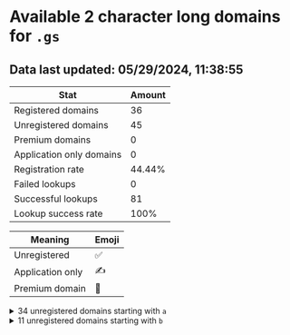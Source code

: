 # Available 2 character long domains for `.gs`

## Data last updated: 05/29/2024, 11:38:55

|Stat|Amount|
|--|--|
|Registered domains|36|
|Unregistered domains|45|
|Premium domains|0|
|Application only domains|0|
|Registration rate|44.44%|
|Failed lookups|0|
|Successful lookups|81|
|Lookup success rate|100%|


|Meaning|Emoji|
|--|--|
|Unregistered|:white_check_mark:|
|Application only|:writing_hand:|
|Premium domain|:gem:|

<details>
<summary>34 unregistered domains starting with <bold><code>a</code></bold></summary>

|Type|Domain|
|--|--|
|:white_check_mark:|`a0.gs`|
|:white_check_mark:|`a1.gs`|
|:white_check_mark:|`a2.gs`|
|:white_check_mark:|`a3.gs`|
|:white_check_mark:|`a4.gs`|
|:white_check_mark:|`a5.gs`|
|:white_check_mark:|`a6.gs`|
|:white_check_mark:|`a7.gs`|
|:white_check_mark:|`a8.gs`|
|:white_check_mark:|`a9.gs`|
|:white_check_mark:|`aa.gs`|
|:white_check_mark:|`ab.gs`|
|:white_check_mark:|`ac.gs`|
|:white_check_mark:|`ad.gs`|
|:white_check_mark:|`af.gs`|
|:white_check_mark:|`ag.gs`|
|:white_check_mark:|`ah.gs`|
|:white_check_mark:|`ai.gs`|
|:white_check_mark:|`aj.gs`|
|:white_check_mark:|`ak.gs`|
|:white_check_mark:|`al.gs`|
|:white_check_mark:|`am.gs`|
|:white_check_mark:|`ao.gs`|
|:white_check_mark:|`ap.gs`|
|:white_check_mark:|`aq.gs`|
|:white_check_mark:|`ar.gs`|
|:white_check_mark:|`as.gs`|
|:white_check_mark:|`at.gs`|
|:white_check_mark:|`au.gs`|
|:white_check_mark:|`av.gs`|
|:white_check_mark:|`aw.gs`|
|:white_check_mark:|`ax.gs`|
|:white_check_mark:|`ay.gs`|
|:white_check_mark:|`az.gs`|
</details>
<details>
<summary>11 unregistered domains starting with <bold><code>b</code></bold></summary>

|Type|Domain|
|--|--|
|:white_check_mark:|`ba.gs`|
|:white_check_mark:|`bb.gs`|
|:white_check_mark:|`bc.gs`|
|:white_check_mark:|`bd.gs`|
|:white_check_mark:|`be.gs`|
|:white_check_mark:|`bf.gs`|
|:white_check_mark:|`bg.gs`|
|:white_check_mark:|`bh.gs`|
|:white_check_mark:|`bi.gs`|
|:white_check_mark:|`bk.gs`|
|:white_check_mark:|`bm.gs`|
</details>